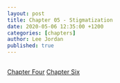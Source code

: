 ```yaml
---
layout: post
title: Chapter 05 - Stigmatization
date: 2020-05-06 12:35:00 +1200
categories: [chapters]
author: Lee Jordan
published: true
---
```


<h2></h2>


<div class="pagination">
    <a class="pagination-item older" href="https://single.geraldleejordan.com/chapter-04/">Chapter Four</a>
      <a class="pagination-item newer" href="https://single.geraldleejordan.com/chapter-06/">Chapter Six</a>
</div>
